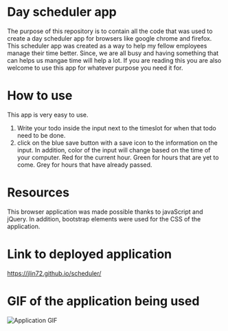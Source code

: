 # Day scheduler app
The purpose of this repository is to contain all the code that was used to create a day scheduler app for browsers like google chrome and firefox.
This scheduler app was created as a way to help my fellow employees manage their time better. Since, we are all busy and having something that can helps us mangae time will help a lot. If you are reading this you are also welcome to use this app for whatever purpose you need it for.
# How to use
This app is very easy to use.
1. Write your todo inside the input next to the timeslot for when that todo need to be done.
2. click on the blue save button with a save icon to the information on the input.
In addition, color of the input will change based on the time of your computer.
    Red for the current hour.
    Green for hours that are yet to come.
    Grey for hours that have already passed.
# Resources
This browser application was made possible thanks to javaScript and jQuery. In addition, bootstrap elements were used for the CSS of the application.
# Link to deployed application
https://jlin72.github.io/scheduler/
# GIF of the application being used 
![Application GIF](https://i.imgur.com/p3N47SG.gif)
